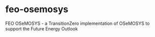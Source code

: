 # feo-osemosys
FEO OSeMOSYS - a TransitionZero implementation of OSeMOSYS to support the Future Energy Outlook
